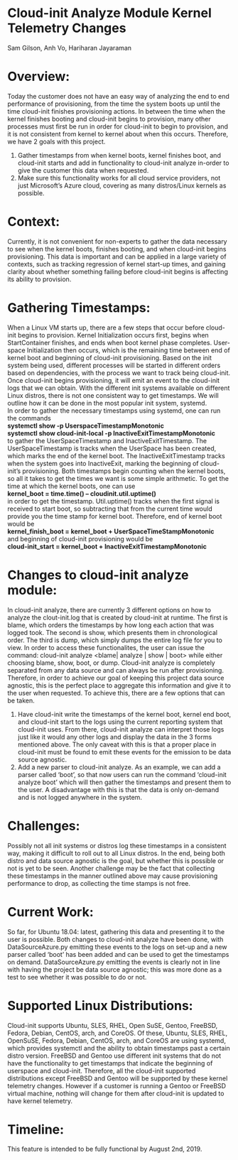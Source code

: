 # Cloud-init Analyze Module Kernel Telemetry Changes
Sam Gilson, Anh Vo, Hariharan Jayaraman

# Overview:
Today the customer does not have an easy way of analyzing the end to end performance of provisioning, from the time the system boots up until the time cloud-init finishes provisioning actions. In between the time when the kernel finishes booting and cloud-init begins to provision, many other processes must first be run in order for cloud-init to begin to provision, and it is not consistent from kernel to kernel about when this occurs. Therefore, we have 2 goals with this project. 
1)  Gather timestamps from when kernel boots, kernel finishes boot, and cloud-init starts and add in functionality to cloud-init analyze in-order to give the customer this data when requested. 
2)  Make sure this functionality works for all cloud service providers, not just Microsoft’s Azure cloud, covering as many distros/Linux kernels as possible.

# Context:
Currently, it is not convenient for non-experts to gather the data necessary to see when the kernel boots, finishes booting, and when cloud-init begins provisioning. This data is important and can be applied in a large variety of contexts, such as tracking regression of kernel start-up times, and gaining clarity about whether something failing before cloud-init begins is affecting its ability to provision. 

# Gathering Timestamps:
When a Linux VM starts up, there are a few steps that occur before cloud-init begins to provision. Kernel Initialization occurs first, begins when StartContainer finishes, and ends when boot kernel phase completes. User-space Initialization then occurs, which is the remaining time between end of kernel boot and beginning of cloud-init provisioning. Based on the init system being used, different processes will be started in different orders based on dependencies, with the process we want to track being cloud-init. Once cloud-init begins provisioning, it will emit an event to the cloud-init logs that we can obtain. 
With the different init systems available on different Linux distros, there is not one consistent way to get timestamps. We will outline how it can be done in the most popular init system, systemd.
<br />In order to gather the necessary timestamps using systemd, one can run the commands
<br />**systemctl show -p UserspaceTimestampMonotonic**  
**systemctl show cloud-init-local -p InactiveExitTimestampMonotonic**
<br />to gather the UserSpaceTimestamp and InactiveExitTimestamp. The UserSpaceTimestamp is tracks when the UserSpace has been created, which marks the end of the kernel boot. The InactiveExitTimestamp tracks when the system goes into InactiveExit, marking the beginning of cloud-init’s provisioning. Both timestamps begin counting when the kernel boots, so all it takes to get the times we want is some simple arithmetic. To get the time at which the kernel boots, one can use
<br />**kernel_boot = time.time() – cloudinit.util.uptime()**
<br />in order to get the timestamp. Util.uptime() tracks when the first signal is received to start boot, so subtracting that from the current time would provide you the time stamp for kernel boot. Therefore, end of kernel boot would be
<br />**kernel_finish_boot = kernel_boot + UserSpaceTimeStampMonotonic**
<br />and beginning of cloud-init provisioning would be
<br />**cloud-init_start = kernel_boot + InactiveExitTimestampMonotonic**

# Changes to cloud-init analyze module:
In cloud-init analyze, there are currently 3 different options on how to analyze the clout-init.log that is created by cloud-init at runtime. The first is blame, which orders the timestamps by how long each action that was logged took. The second is show, which presents them in chronological order. The third is dump, which simply dumps the entire log file for you to view. In order to access these functionalites, the user can issue the command:
cloud-init analyze <blame| analyze | show  | boot>
while either choosing blame, show, boot,  or dump. Cloud-init analyze is completely separated from any data source and can always be run after provisioning. Therefore, in order to achieve our goal of keeping this project data source agnostic, this is the perfect place to aggregate this information and give it to the user when requested. To achieve this, there are a few options that can be taken.
1)	Have cloud-init write the timestamps of the kernel boot, kernel end boot, and cloud-init start to the logs using the current reporting system that cloud-init uses. From there, cloud-init analyze can interpret those logs just like it would any other logs and display the data in the 3 forms mentioned above. The only caveat with this is that a proper place in cloud-init must be found to emit these events for the emission to be data source agnostic. 
2)	Add a new parser to cloud-init analyze. As an example, we can add a parser called ‘boot’, so that now users can run the command ‘cloud-init analyze boot’ which will then gather the timestamps and present them to the user. A disadvantage with this is that the data is only on-demand and is not logged anywhere in the system.

# Challenges:
Possibly not all init systems or distros log these timestamps in a consistent way, making it difficult to roll out to all Linux distros. In the end, being both distro and data source agnostic is the goal, but whether this is possible or not is yet to be seen. Another challenge may be the fact that collecting these timestamps in the manner outlined above may cause provisioning performance to drop, as collecting the time stamps is not free.

# Current Work:
So far, for Ubuntu 18.04: latest, gathering this data and presenting it to the user is possible. Both changes to cloud-init analyze have been done, with DataSourceAzure.py emitting these events to the logs on set-up and a new parser called ‘boot’ has been added and can be used to get the timestamps on demand. DataSourceAzure.py emitting the events is clearly not in line with having the project be data source agnostic; this was more done as a test to see whether it was possible to do or not. 

# Supported Linux Distributions:
Cloud-init supports Ubuntu, SLES, RHEL, Open SuSE, Gentoo, FreeBSD, Fedora, Debian, CentOS, arch, and CoreOS. Of these, Ubuntu, SLES, RHEL, OpenSuSE, Fedora, Debian, CentOS, arch, and CoreOS are using systemd, which provides systemctl and the ability to obtain timestamps past a certain distro version. FreeBSD and Gentoo use different init systems that do not have the functionality to get timestamps that indicate the beginning of userspace and cloud-init. Therefore, all the cloud-init supported distributions except FreeBSD and Gentoo will be supported by these kernel telemetry changes. However if a customer is running a Gentoo or FreeBSD virtual machine, nothing will change for them after cloud-init is updated to have kernel telemetry.

# Timeline:
This feature is intended to be fully functional by August 2nd, 2019. 
